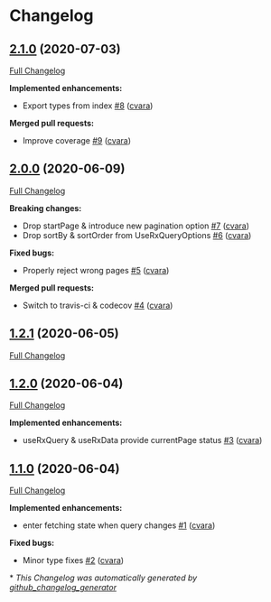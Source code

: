 # Changelog

## [2.1.0](https://github.com/cvara/rxdb-hooks/tree/2.1.0) (2020-07-03)

[Full Changelog](https://github.com/cvara/rxdb-hooks/compare/2.0.0...2.1.0)

**Implemented enhancements:**

- Export types from index [\#8](https://github.com/cvara/rxdb-hooks/pull/8) ([cvara](https://github.com/cvara))

**Merged pull requests:**

- Improve coverage [\#9](https://github.com/cvara/rxdb-hooks/pull/9) ([cvara](https://github.com/cvara))

## [2.0.0](https://github.com/cvara/rxdb-hooks/tree/2.0.0) (2020-06-09)

[Full Changelog](https://github.com/cvara/rxdb-hooks/compare/1.2.1...2.0.0)

**Breaking changes:**

- Drop startPage & introduce new pagination option [\#7](https://github.com/cvara/rxdb-hooks/pull/7) ([cvara](https://github.com/cvara))
- Drop sortBy & sortOrder from UseRxQueryOptions [\#6](https://github.com/cvara/rxdb-hooks/pull/6) ([cvara](https://github.com/cvara))

**Fixed bugs:**

- Properly reject wrong pages [\#5](https://github.com/cvara/rxdb-hooks/pull/5) ([cvara](https://github.com/cvara))

**Merged pull requests:**

- Switch to travis-ci & codecov [\#4](https://github.com/cvara/rxdb-hooks/pull/4) ([cvara](https://github.com/cvara))

## [1.2.1](https://github.com/cvara/rxdb-hooks/tree/1.2.1) (2020-06-05)

[Full Changelog](https://github.com/cvara/rxdb-hooks/compare/1.2.0...1.2.1)

## [1.2.0](https://github.com/cvara/rxdb-hooks/tree/1.2.0) (2020-06-04)

[Full Changelog](https://github.com/cvara/rxdb-hooks/compare/1.1.0...1.2.0)

**Implemented enhancements:**

- useRxQuery & useRxData provide currentPage status [\#3](https://github.com/cvara/rxdb-hooks/pull/3) ([cvara](https://github.com/cvara))

## [1.1.0](https://github.com/cvara/rxdb-hooks/tree/1.1.0) (2020-06-04)

[Full Changelog](https://github.com/cvara/rxdb-hooks/compare/1.0.0...1.1.0)

**Implemented enhancements:**

- enter fetching state when query changes [\#1](https://github.com/cvara/rxdb-hooks/pull/1) ([cvara](https://github.com/cvara))

**Fixed bugs:**

- Minor type fixes [\#2](https://github.com/cvara/rxdb-hooks/pull/2) ([cvara](https://github.com/cvara))



\* *This Changelog was automatically generated by [github_changelog_generator](https://github.com/github-changelog-generator/github-changelog-generator)*
